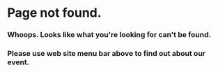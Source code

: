 # Page not found.
### Whoops. Looks like what you're looking for can't be found.
### Please use web site menu bar above to find out about our event.